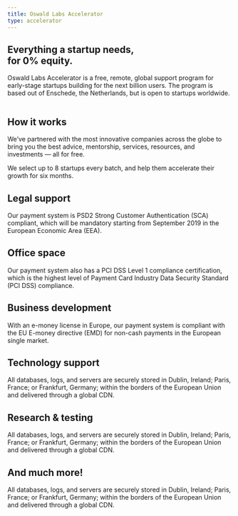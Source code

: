```yaml
---
title: Oswald Labs Accelerator
type: accelerator
---
```


<section class="hero pb-5">
    <div class="container">
        <div class="row">
            <div class="col-md-6">
				<h1>Everything a startup needs,<br>for 0% equity.</h1>
				<p class="intro-para">Oswald Labs Accelerator is a free, remote, global support program for early-stage startups building for the next billion users. The program is based out of Enschede, the Netherlands, but is open to startups worldwide.</p>
			</div>
            <div class="col-md-6 text-right">
                <img class="hero-image-alt-2" alt="" src="/images/illustrations/accelerator.svg">
            </div>
        </div>
    </div>
</section>
<section>
    <div class="container">
        <div class="row">
            <div class="col-md-6 mb-5">
                <h2 class="subheading">How it works</h2>
                <p>We’ve partnered with the most innovative companies across the globe to bring you the best advice, mentorship, services, resources, and investments — all for free.</p>
                <p>We select up to 8 startups every batch, and help them accelerate their growth for six months.</p>
            </div>
        </div>
        <div class="row pt-5">
            <div class="col-md-4 mb-5">
                <i class="fas fa-lock fa-2x text-muted mb-4"></i>
                <h2 class="subheading-2">Legal support</h2>
                <p>Our payment system is PSD2 Strong Customer Authentication (SCA) compliant, which will be mandatory starting from September 2019 in the European Economic Area (EEA).</p>
            </div>
            <div class="col-md-4 mb-5">
                <i class="fas fa-shield-alt fa-2x text-muted mb-4"></i>
                <h2 class="subheading-2">Office space</h2>
                <p>Our payment system also has a PCI DSS Level 1 compliance certification, which is the highest level of Payment Card Industry Data Security Standard (PCI DSS) compliance.</p>
            </div>
            <div class="col-md-4 mb-5">
                <i class="fas fa-money-bill-wave fa-2x text-muted mb-4"></i>
                <h2 class="subheading-2">Business development</h2>
                <p>With an e-money license in Europe, our payment system is compliant with the EU E-money directive (EMD) for non-cash payments in the European single market.</p>
            </div>
            <div class="col-md-4 mb-5">
                <i class="fas fa-globe-africa fa-2x text-muted mb-4"></i>
                <h2 class="subheading-2">Technology support</h2>
                <p>All databases, logs, and servers are securely stored in Dublin, Ireland; Paris, France; or Frankfurt, Germany; within the borders of the European Union and delivered through a global CDN.</p>
            </div>
            <div class="col-md-4 mb-5">
                <i class="fas fa-globe-africa fa-2x text-muted mb-4"></i>
                <h2 class="subheading-2">Research &amp; testing</h2>
                <p>All databases, logs, and servers are securely stored in Dublin, Ireland; Paris, France; or Frankfurt, Germany; within the borders of the European Union and delivered through a global CDN.</p>
            </div>
            <div class="col-md-4 mb-5">
                <i class="fas fa-globe-africa fa-2x text-muted mb-4"></i>
                <h2 class="subheading-2">And much more!</h2>
                <p>All databases, logs, and servers are securely stored in Dublin, Ireland; Paris, France; or Frankfurt, Germany; within the borders of the European Union and delivered through a global CDN.</p>
            </div>
        </div>
    </div>
</section>